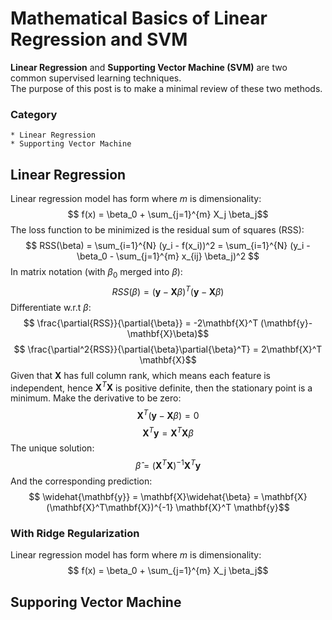 # Mathematical Basics of Linear Regression and SVM

**Linear Regression** and **Supporting Vector Machine (SVM)** are two common supervised learning techniques.  
The purpose of this post is to make a minimal review of these two methods.

### Category
```
* Linear Regression
* Supporting Vector Machine
```

## Linear Regression

Linear regression model has form where $m$ is dimensionality: 
$$ f(x) = \beta_0 + \sum_{j=1}^{m} X_j \beta_j$$
The loss function to be minimized is the residual sum of squares (RSS):
$$ RSS(\beta) = \sum_{i=1}^{N} (y_i - f(x_i))^2 = \sum_{i=1}^{N} (y_i - \beta_0 - \sum_{j=1}^{m} x_{ij} \beta_j)^2 $$
In matrix notation (with $\beta_0$ merged into $\beta$):
$$ RSS(\beta) = (\mathbf{y}-\mathbf{X}\beta)^{T}(\mathbf{y}-\mathbf{X}\beta)$$
Differentiate w.r.t $\beta$:
$$ \frac{\partial{RSS}}{\partial{\beta}} = -2\mathbf{X}^T (\mathbf{y}-\mathbf{X}\beta)$$
$$ \frac{\partial^2{RSS}}{\partial{\beta}\partial{\beta}^T} = 2\mathbf{X}^T \mathbf{X}$$
Given that $\mathbf{X}$ has full column rank, which means each feature is independent, hence $\mathbf{X}^T \mathbf{X}$ is positive definite, then the stationary point is a minimum. Make the derivative to be zero:
$$\mathbf{X}^T (\mathbf{y}-\mathbf{X}\beta) = 0$$
$$\mathbf{X}^T \mathbf{y}= \mathbf{X}^T\mathbf{X}\beta$$
The unique solution:
$$ \widehat{\beta} = (\mathbf{X}^T\mathbf{X})^{-1} \mathbf{X}^T \mathbf{y}$$
And the corresponding prediction:
$$ \widehat{\mathbf{y}} = \mathbf{X}\widehat{\beta} = \mathbf{X}(\mathbf{X}^T\mathbf{X})^{-1} \mathbf{X}^T \mathbf{y}$$

### With Ridge Regularization ###

Linear regression model has form where $m$ is dimensionality: 
$$ f(x) = \beta_0 + \sum_{j=1}^{m} X_j \beta_j$$

## Supporing Vector Machine

